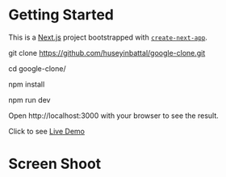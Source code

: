 # Getting Started

This is a [Next.js](https://nextjs.org/) project bootstrapped with [`create-next-app`](https://github.com/vercel/next.js/tree/canary/packages/create-next-app).

git clone https://github.com/huseyinbattal/google-clone.git

cd google-clone/

npm install

npm run dev

Open http://localhost:3000 with your browser to see the result.

Click to see [Live Demo](https://google-clone-v4.vercel.app/)

# Screen Shoot
